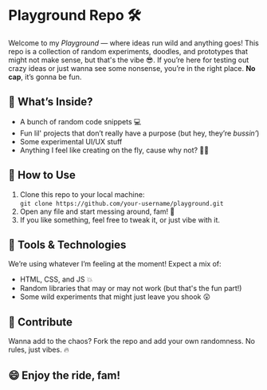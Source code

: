# Playground Repo 🛠️

Welcome to my *Playground* — where ideas run wild and anything goes! This repo is a collection of random experiments, doodles, and prototypes that might not make sense, but that's the vibe 😎. If you’re here for testing out crazy ideas or just wanna see some nonsense, you’re in the right place. **No cap**, it’s gonna be fun.

## 📝 What’s Inside?
- A bunch of random code snippets 💻
- Fun lil' projects that don’t really have a purpose (but hey, they’re *bussin’*)
- Some experimental UI/UX stuff
- Anything I feel like creating on the fly, cause why not? 🤷‍♂️

## 🚀 How to Use
1. Clone this repo to your local machine:  
   `git clone https://github.com/your-username/playground.git`
2. Open any file and start messing around, fam! 🙌
3. If you like something, feel free to tweak it, or just vibe with it.

## 🔧 Tools & Technologies
We’re using whatever I’m feeling at the moment! Expect a mix of:
- HTML, CSS, and JS 💥
- Random libraries that may or may not work (but that's the fun part!)
- Some wild experiments that might just leave you shook 😲

## 💬 Contribute
Wanna add to the chaos? Fork the repo and add your own randomness. No rules, just vibes. 🔥

## 😄 Enjoy the ride, fam!
